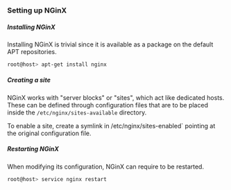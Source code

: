 ### Setting up NGinX

##### Installing NGinX
Installing NGinX is trivial since it is available as a package on the default APT repositories.

```bash
root@host> apt-get install nginx
```

##### Creating a site
NGinX works with "server blocks" or "sites", which act like dedicated hosts.
These can be defined through configuration files that are to be placed inside the `/etc/nginx/sites-available` directory.

To enable a site, create a symlink in /etc/nginx/sites-enabled` pointing at the original configuration file.

##### Restarting NGinX
When modifying its configuration, NGinX can require to be restarted.

```bash
root@host> service nginx restart
```
